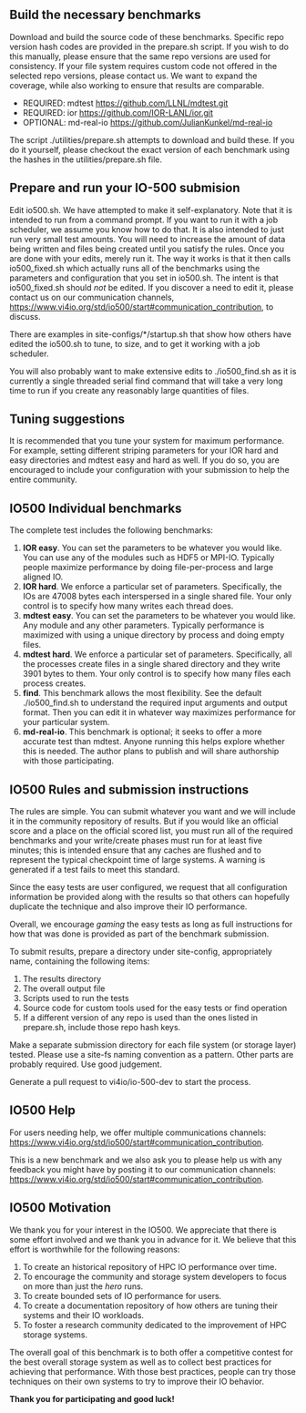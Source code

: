 
## Build the necessary benchmarks

Download and build the source code of these benchmarks.  Specific repo version hash codes are provided in the prepare.sh script. If you wish to do this manually, please ensure that the same repo versions are used for consistency. If your file system requires custom code not offered in the selected repo versions, please contact us. We want to expand the coverage, while also working to ensure that results are comparable.

* REQUIRED: mdtest https://github.com/LLNL/mdtest.git 
* REQUIRED: ior https://github.com/IOR-LANL/ior.git 
* OPTIONAL: md-real-io https://github.com/JulianKunkel/md-real-io 

The script ./utilities/prepare.sh attempts to download and build these. 
If you do it yourself, please checkout the exact version of each benchmark using the hashes in the utilities/prepare.sh file.

## Prepare and run your IO-500 submision

Edit io500.sh.  We have attempted to make it self-explanatory.  Note that it is intended to run from a command prompt.  If you want to run it with a job scheduler, we assume you know how to do that.  It is also intended to just run very small test amounts.  You will need to increase the amount of data being written and files being created until you satisfy the rules.  Once you are done with your edits, merely run it.  The way it works is that it then calls io500_fixed.sh which actually runs all of the benchmarks using the parameters and configuration that you set in io500.sh.  The intent is that io500_fixed.sh should *not* be edited.  If you discover a need to edit it, please contact us on our communication channels, <https://www.vi4io.org/std/io500/start#communication_contribution>, to discuss.

There are examples in site-configs/\*/startup.sh that show how others have edited the io500.sh to tune, to size, and to get it working with a job scheduler.

You will also probably want to make extensive edits to ./io500_find.sh as it is currently a single threaded serial find command that will take a very long time to run if you create any reasonably large quantities of files.

## Tuning suggestions

It is recommended that you tune your system for maximum performance.  For example, setting different striping parameters for your IOR hard and easy directories and mdtest easy and hard as well.  If you do so, you are encouraged to include your configuration with your submission to help the entire community.

## IO500 Individual benchmarks

The complete test includes the following benchmarks:

1. **IOR easy**. You can set the parameters to be whatever you would like.  You can use any of the modules such as HDF5 or MPI-IO.  Typically people maximize performance by doing file-per-process and large aligned IO.
2. **IOR hard**.  We enforce a particular set of parameters.  Specifically, the IOs are 47008 bytes each interspersed in a single shared file.  Your only control is to specify how many writes each thread does.
3. **mdtest easy**.
 You can set the parameters to be whatever you would like.  Any module and any other parameters.  Typically performance is maximized with using a unique directory by process and doing empty files. 
4. **mdtest hard**.  We enforce a particular set of parameters.  Specifically, all the processes create files in a single shared directory and they write 3901 bytes to them.  Your only control is to specify how many files each process creates.
5. **find**. This benchmark allows the most flexibility.  See the default ./io500_find.sh to understand the required input arguments and output format.  Then you can edit it in whatever way maximizes performance for your particular system.
6. **md-real-io**. This benchmark is optional; it seeks to offer a more accurate test than mdtest. Anyone running this helps explore whether this is needed. The author plans to publish and will share authorship with those participating. 


## IO500 Rules and submission instructions

The rules are simple.  You can submit whatever you want and we will include it in the community repository of results.  But if you would like an official score and a place on the official scored list, you must run all of the required benchmarks and your write/create phases must run for at least five minutes; this is intended ensure that any caches are flushed and to represent the typical checkpoint time of large systems. A warning is generated if a test fails to meet this standard. 

Since the easy tests are user configured, we request that all configuration information be provided along with the results so that others can hopefully duplicate the technique and also improve their IO performance. 

Overall, we encourage *gaming* the easy tests as long as full instructions for how that was done is provided as part of the benchmark submission.

To submit results, prepare a directory under site-config, appropriately name, containing the following items:
1. The results directory
2. The overall output file
3. Scripts used to run the tests
4. Source code for custom tools used for the easy tests or find operation
5. If a different version of any repo is used than the ones listed in prepare.sh, include those repo hash keys.
  
Make a separate submission directory for each file system (or storage layer) tested. Please use a site-fs naming convention as a pattern. Other parts are probably required. Use good judgement.
  
Generate a pull request to vi4io/io-500-dev to start the process.

## IO500 Help
For users needing help, we offer multiple communications channels: <https://www.vi4io.org/std/io500/start#communication_contribution>.

This is a new benchmark and we also ask you to please help us with any feedback you might have by posting it to our communication channels: <https://www.vi4io.org/std/io500/start#communication_contribution>. 

## IO500 Motivation
We thank you for your interest in the IO500.  We appreciate that there is some effort involved and we thank you in advance for it.  We believe that this effort is worthwhile for the following reasons:

1. To create an historical repository of HPC IO performance over time.
2. To encourage the community and storage system developers to focus on more than just the *hero* runs.
3. To create bounded sets of IO performance for users.
4. To create a documentation repository of how others are tuning their systems and their IO workloads.
5. To foster a research community dedicated to the improvement of HPC storage systems.

The overall goal of this benchmark is to both offer a competitive contest for the best overall storage system as well as to collect best practices for achieving that performance. With those best practices, people can try those techniques on their own systems to try to improve their IO behavior.
  
**Thank you for participating and good luck!**
  
